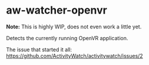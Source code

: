aw-watcher-openvr
=================

**Note:** This is highly WIP, does not even work a little yet.

Detects the currently running OpenVR application.

The issue that started it all: https://github.com/ActivityWatch/activitywatch/issues/2
